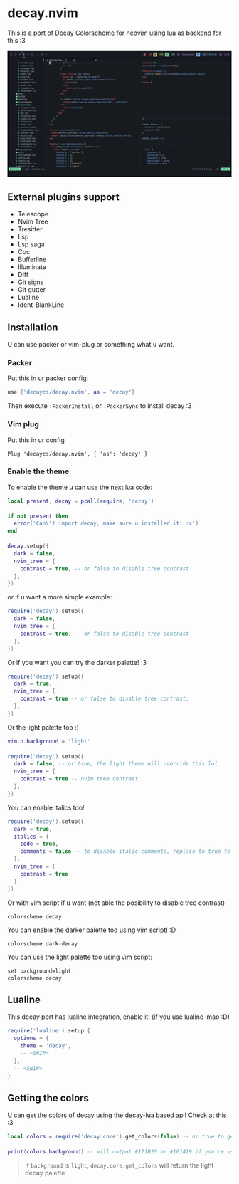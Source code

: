 # decay.nvim

This is a port of [Decay Colorscheme](https://github.com/decaycs) for neovim using lua as backend for this :3

![demonstration](./misc/demonstration.png)

## External plugins support

- Telescope
- Nvim Tree
- Tresitter
- Lsp
- Lsp saga
- Coc
- Bufferline
- Illuminate
- Diff
- Git signs
- Git gutter
- Lualine
- Ident-BlankLine

## Installation

U can use packer or vim-plug or something what u want.

### Packer

Put this in ur packer config:

```lua
use {'decaycs/decay.nvim', as = 'decay'}
```

Then execute `:PackerInstall` or `:PackerSync` to install decay :3

### Vim plug

Put this in ur config

```vim
Plug 'decaycs/decay.nvim', { 'as': 'decay' }
```

### Enable the theme

To enable the theme u can use the next lua code:

```lua
local present, decay = pcall(require, 'decay')

if not present then
  error('Can\'t import decay, make sure u installed it! :v')
end

decay.setup({
  dark = false,
  nvim_tree = {
    contrast = true, -- or false to disable tree contrast
  },
})
```

or if u want a more simple example:

```lua
require('decay').setup({
  dark = false,
  nvim_tree = {
    contrast = true, -- or false to disable tree contrast
  },
})
```

Or if you want you can try the darker palette! :3

```lua
require('decay').setup({
  dark = true,
  nvim_tree = {
    contrast = true -- or false to disable tree contrast,
  },
})
```

Or the light palette too :)

```lua
vim.o.background = 'light'

require('decay').setup({
  dark = false, -- or true, the light theme will override this lol
  nvim_tree = {
    contrast = true -- nvim tree contrast
  },
})
```

You can enable italics too!

```lua
require('decay').setup({
  dark = true,
  italics = {
    code = true,
    comments = false -- to disable italic comments, replace to true to enable
  },
  nvim_tree = {
    contrast = true
  }
})
```

Or with vim script if u want (not able the posibility to disable tree contrast)

```vim
colorscheme decay
```

You can enable the darker palette too using vim script! :D

```vim
colorscheme dark-decay
```

You can use the light palette too using vim script:

```vim
set background=light
colorscheme decay
```

## Lualine

This decay port has lualine integration, enable it! (if you use lualine lmao :D)

```lua
require('lualine').setup {
  options = {
    theme = 'decay',
    -- <SNIP>
  },
  -- <SNIP>
}
```

## Getting the colors

U can get the colors of decay using the decay-lua based api! Check at this :3

```lua
local colors = require('decay.core').get_colors(false) -- or true to get the darker palette

print(colors.background) -- will output #171B20 or #101419 if you're using the darker palette
```

> If `background` is `light`, `decay.core.get_colors` will return the light decay palette
